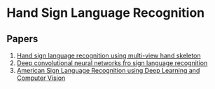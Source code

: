 # Hand Sign Language Recognition

##

## Papers

1. [Hand sign language recognition using multi-view hand skeleton](https://www.sciencedirect.com/science/article/abs/pii/S0957417420301615)
2. [Deep convolutional neural networks fro sign language recognition](https://ieeexplore.ieee.org/abstract/document/8316344/)
3. [American Sign Language Recognition using Deep
   Learning and Computer Vision](https://ieeexplore.ieee.org/abstract/document/8622141)

##
